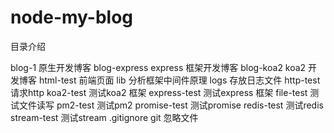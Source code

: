 # node-my-blog
目录介绍

blog-1          原生开发博客
blog-express    express 框架开发博客
blog-koa2       koa2 开发博客
html-test       前端页面
lib             分析框架中间件原理
logs            存放日志文件
http-test       请求http
koa2-test       测试koa2 框架
express-test    测试express 框架
file-test       测试文件读写
pm2-test        测试pm2
promise-test    测试promise
redis-test      测试redis
stream-test     测试stream
.gitignore      git 忽略文件


